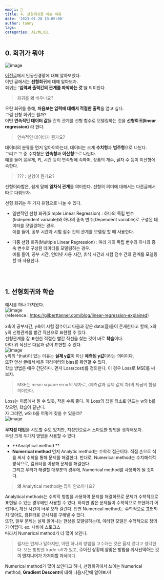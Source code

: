 ```yaml
---
emoji: 🔮
title: 4. 선형회귀를 하는 이유
date: '2023-01-28 10:00:00'
author: tanny
tags: 
categories: AI/ML/DL
---
```


## 0. 회귀가 뭐야
![image](https://user-images.githubusercontent.com/121401159/215163818-4b204570-e3e1-42fd-a655-dfbcc48a5c64.png)<br>

[이전글](https://tannybrown.github.io/ai/4/)에서 인공신경망에 대해 알아보았다. <br>
이번 글에서는 **선형회귀**에 대해 알아보자. <br>
회귀는 '**입력과 출력간의 관계를 파악하는 것**'을 의미한다.<br>
> 회귀를 **왜** 배우나요?

우린 회귀를 통해, **처음보는 입력에 대해서 적절한 출력**을 얻고 싶다.<br>
그럼 선형 회귀는 뭘까?<br>
어떤 **연속적인 데이터 값**들 간의 관계를 선형 함수로 모델링하는 것을 **선형회귀(linear regression)** 라 한다. <br>
> 연속적인 데이터가 뭔가요?

데이터의 분류를 먼저 알아야하는데, 데이터는 크게 **수치형**과 **범주형**으로 나뉜다. <br>
그리고 그 중 수치형은 **연속형**과 **이산형**으로 나뉜다. <br>
예를 들어 몸무게, 키, 시간 등이 연속형에 속하며, 상품의 개수, 글자 수 등이 이산형에 속한다.

> ??? : 선형이 뭔가요?


선형이라함은, 쉽게 말해 **일차식 관계**를 의미한다. 선형의 의미에 대해서는 다른글에서 따로 다뤄보자. <br>

선형 회귀는 두 가지 유형으로 나눌 수 있다.

- 일반적인 선형 회귀(Simple Linear Regression) : 하나의 독립 변수(Independent variable)와 하나의 종속 변수(Dependent variable)로 구성된 데이터를 모델링하는 경우. <br>예를 들어, 공부 시간과 시험 점수 간의 관계를 모델링 할 때 사용한다.

- 다중 선형 회귀(Multiple Linear Regression) : 여러 개의 독립 변수와 하나의 종속 변수로 구성된 데이터를 모델링하는 경우. <br>예를 들어, 공부 시간, 인터넷 사용 시간, 휴식 시간과 시험 점수 간의 관계를 모델링 할 때 사용한다.


<br><br>

## 1. 선형회귀와 학습
예시를 하나 가져왔다. <br>
![image](https://user-images.githubusercontent.com/121401159/215274142-03f6ea1d-bcea-44f5-adee-0d32613b9aad.png)<br>
(reference : https://gilberttanner.com/blog/linear-regression-explained)<br><br>
x축이 공부시간, y축이 시험 점수이고 다음과 같은 data(점)들이 존재한다고 할때, x와 y의 선형관계를 빨간 직선으로 표현할 수 있다.<br>
선형관계를 잘 표현한 적절한 빨간 직선을 찾는 것이 바로 **학습**이다.<br>
아마 위 직선은 다음과 같이 표현할 수 있다.<br>
![image](https://user-images.githubusercontent.com/121401159/215274972-af0916e9-f458-41df-945c-8c28b6e2c7a5.png)<br>
y위의 ^(hat)이 있는 이유는 **실제 y값**이 아닌 **예측된 y값**이라는 의미이다.<br>
또한 앞선 글에서 배운 파라미터와 bias를 확인할 수 있다.<br>
학습 방법은 매우 간단하다. 먼저 Loss(cost)를 정의한다. 이 경우 Loss로 MSE를 써보자.<br>
> MSE는 mean square error의 약자로, (예측값과 실제 값의 차)의 제곱의 합을 의미한다.

Loss는 이름에서 알 수 있듯, 작을 수록 좋다. 이 Loss의 값을 최소로 만드는 w와 b를 찾으면, 학습이 끝난다.<br>
자 그러면, w와 b를 어떻게 찾을 수 있을까?<br>
![image](https://user-images.githubusercontent.com/121401159/215275914-56118e3d-78ed-4549-98ff-010e90810eef.png)<br>
<br>
**무지성 대입**을 시도할 수도 있지만, 지성인으로서 스마트한 방법을 생각해보자.<br>
우린 크게 두가지 방법을 사용할 수 있다.
- **Analytical method **
- **Numerical method**
먼저 Analytic method는 수학적 접근이다. 직접 손으로 식을 써서 수학을 통해 문제를 해결한다. 반대로, Numerical method는 수치해석적 방식으로, 컴퓨터를 이용해 문제를 해결한다.<br>
그리고 우리가 해결할 대부분의 경우에, Numerical method를 사용하게 될 것이다.
> **왜** Analytical method는 많이 안쓰이나요?

Analytical methods는 수학적 방법을 사용하여 문제를 해결하므로 문제가 수학적으로 표현될 수 있는 경우에만 사용할 수 있다. 하지만 많은 문제들이 수학적으로 표현하기 어렵거나, 계산 시간이 너무 오래 걸린다. 반면 Numerical method는 수학적으로 표현되지 않아도, 컴퓨터로 근사치를 구해낼 수 있다. <br>
또한, 일부 문제는 실제 일어나는 현상을 모델링하는데, 이러한 모델은 수학적으로 정의가 어렵다. ex. 나비에 스토크스 <br>
따라서 Numerical method가 더 많이 쓰인다.
> 필자는 언제나 말하지만, 어떤 하나의 방법을 고수하는 것은 옳지 않다고 생각한다. 모든 방법엔 trade-off가 있고, **주어진 상황에 알맞은 방법을 취사선택하는 것이 엔지니어가 가져야할 자세**이다.

Numerical method가 많이 쓰인다고 하니, 선형회귀에서 쓰이는 Numerical method, **Gradient Descent**에 대해 다음시간에 알아보자!  


